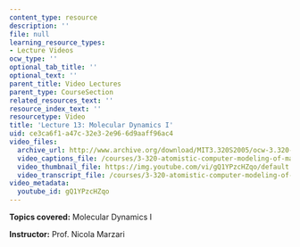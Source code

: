 ```yaml
---
content_type: resource
description: ''
file: null
learning_resource_types:
- Lecture Videos
ocw_type: ''
optional_tab_title: ''
optional_text: ''
parent_title: Video Lectures
parent_type: CourseSection
related_resources_text: ''
resource_index_text: ''
resourcetype: Video
title: 'Lecture 13: Molecular Dynamics I'
uid: ce3ca6f1-a47c-32e3-2e96-6d9aaff96ac4
video_files:
  archive_url: http://www.archive.org/download/MIT3.320S2005/ocw-3.320-lec-10-17mar05-220k.mp4
  video_captions_file: /courses/3-320-atomistic-computer-modeling-of-materials-sma-5107-spring-2005/e996f53aaa8350428b19b70c0104fcef_gQ1YPzcHZqo.vtt
  video_thumbnail_file: https://img.youtube.com/vi/gQ1YPzcHZqo/default.jpg
  video_transcript_file: /courses/3-320-atomistic-computer-modeling-of-materials-sma-5107-spring-2005/3185c58a4ccf32ece7392f97bfadf689_gQ1YPzcHZqo.pdf
video_metadata:
  youtube_id: gQ1YPzcHZqo
---
```


**Topics covered:** Molecular Dynamics I

**Instructor:** Prof. Nicola Marzari